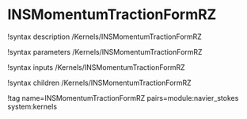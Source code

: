 # INSMomentumTractionFormRZ

!syntax description /Kernels/INSMomentumTractionFormRZ

!syntax parameters /Kernels/INSMomentumTractionFormRZ

!syntax inputs /Kernels/INSMomentumTractionFormRZ

!syntax children /Kernels/INSMomentumTractionFormRZ

!tag name=INSMomentumTractionFormRZ pairs=module:navier_stokes system:kernels
